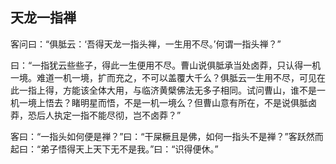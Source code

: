 ##  天龙一指禅

客问曰：“俱胝云：‘吾得天龙一指头禅，一生用不尽。’何谓一指头禅？”

曰：“一指犹云些些子，得此一生便用不尽。曹山说俱胝承当处卤莽，只认得一机一境。难道一机一境，扩而充之，不可以盖覆大千么？俱胝云一生用不尽，可见在此一指上得，方能该全体大用，与临济黄檗佛法无多子相同。试问曹山，谁不是一机一境上悟去？睹明星而悟，不是一机一境么？但曹山意有所在，不是说俱胝卤莽，恐后人执定一指不能尽彻，岂不卤莽？”

客曰：“一指头如何便是禅？”曰：“干屎橛且是佛，如何一指头不是禅？”客跃然而起曰：“弟子悟得天上天下无不是我。”曰：“识得便休。”
